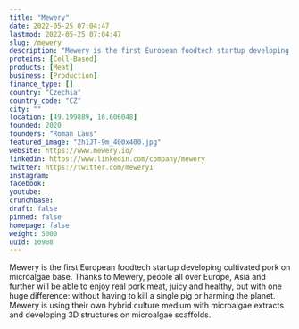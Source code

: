 ```yaml
---
title: "Mewery"
date: 2022-05-25 07:04:47
lastmod: 2022-05-25 07:04:47
slug: /mewery
description: "Mewery is the first European foodtech startup developing cultivated pork on microalgae base. Thanks to Mewery, people all over Europe, Asia and further will be able to enjoy real pork meat, juicy and healthy, but with one huge difference: without having to kill a single pig or harming the planet. Mewery is using their own hybrid culture medium with microalgae extracts and developing 3D structures on microalgae scaffolds."
proteins: [Cell-Based]
products: [Meat]
business: [Production]
finance_type: []
country: "Czechia"
country_code: "CZ"
city: ""
location: [49.199889, 16.606048]
founded: 2020
founders: "Roman Laus"
featured_image: "2h1JT-9m_400x400.jpg"
website: https://www.mewery.io/
linkedin: https://www.linkedin.com/company/mewery
twitter: https://twitter.com/mewery1
instagram: 
facebook: 
youtube: 
crunchbase: 
draft: false
pinned: false
homepage: false
weight: 5000
uuid: 10908
---
```

Mewery is the first European foodtech startup developing cultivated pork on microalgae base. Thanks to Mewery, people all over Europe, Asia and further will be able to enjoy real pork meat, juicy and healthy, but with one huge difference: without having to kill a single pig or harming the planet. Mewery is using their own hybrid culture medium with microalgae extracts and developing 3D structures on microalgae scaffolds.
